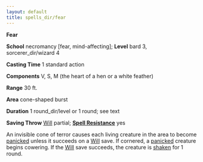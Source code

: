 ```yaml
---
layout: default
title: spells_dir/fear
---
```

 **Fear**

**School** necromancy [fear, mind-affecting]; **Level** bard 3, sorcerer_dir/wizard 4

**Casting Time** 1 standard action

**Components** V, S, M (the heart of a hen or a white feather)

**Range** 30 ft.

**Area** cone-shaped burst

**Duration** 1 round_dir/level or 1 round; see text

**Saving Throw** [Will](../../combat#_will) partial; **[Spell Resistance](../../glossary#_spell-resistance)** yes

An invisible cone of terror causes each living creature in the area to become [panicked](../../glossary#_panicked) unless it succeeds on a [Will](../../combat#_will) save. If cornered, a [panicked](../../glossary#_panicked) creature begins cowering. If the [Will](../../combat#_will) save succeeds, the creature is [shaken](../../glossary#_shaken) for 1 round.

